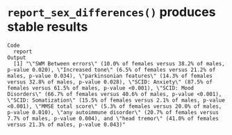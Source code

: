 # `report_sex_differences()` produces stable results

    Code
      report
    Output
      [1] "\"SWM Between errors\" (10.0% of females versus 38.2% of males, p-value 0.020), \"Increased tone\" (6.5% of females versus 21.2% of males, p-value 0.034), \"parkinsonian features\" (14.3% of females versus 32.8% of males, p-value 0.028), \"SCID: Anxiety\" (87.5% of females versus 61.5% of males, p-value <0.001), \"SCID: Mood Disorders\" (66.7% of females versus 40.6% of males, p-value <0.001), \"SCID: Somatization\" (15.5% of females versus 2.1% of males, p-value <0.001), \"MMSE total score\" (5.3% of females versus 20.0% of males, p-value 0.010), \"any autoimmune disorder\" (20.7% of females versus 7.7% of males, p-value 0.004), and \"head tremor\" (41.0% of females versus 21.3% of males, p-value 0.043)"

